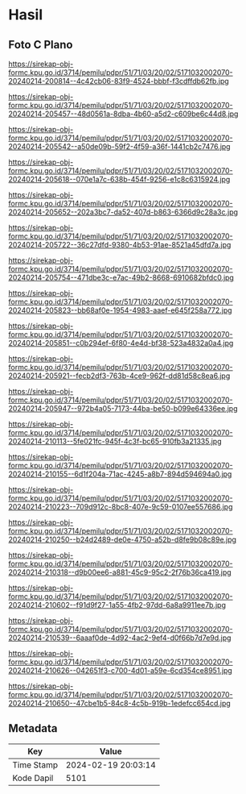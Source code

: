 # Hasil

## Foto C Plano

https://sirekap-obj-formc.kpu.go.id/3714/pemilu/pdpr/51/71/03/20/02/5171032002070-20240214-200814--4c42cb06-83f9-4524-bbbf-f3cdffdb62fb.jpg

https://sirekap-obj-formc.kpu.go.id/3714/pemilu/pdpr/51/71/03/20/02/5171032002070-20240214-205457--48d0561a-8dba-4b60-a5d2-c609be6c44d8.jpg

https://sirekap-obj-formc.kpu.go.id/3714/pemilu/pdpr/51/71/03/20/02/5171032002070-20240214-205542--a50de09b-59f2-4f59-a36f-1441cb2c7476.jpg

https://sirekap-obj-formc.kpu.go.id/3714/pemilu/pdpr/51/71/03/20/02/5171032002070-20240214-205618--070e1a7c-638b-454f-9256-e1c8c6315924.jpg

https://sirekap-obj-formc.kpu.go.id/3714/pemilu/pdpr/51/71/03/20/02/5171032002070-20240214-205652--202a3bc7-da52-407d-b863-6366d9c28a3c.jpg

https://sirekap-obj-formc.kpu.go.id/3714/pemilu/pdpr/51/71/03/20/02/5171032002070-20240214-205722--36c27dfd-9380-4b53-91ae-8521a45dfd7a.jpg

https://sirekap-obj-formc.kpu.go.id/3714/pemilu/pdpr/51/71/03/20/02/5171032002070-20240214-205754--471dbe3c-e7ac-49b2-8668-6910682bfdc0.jpg

https://sirekap-obj-formc.kpu.go.id/3714/pemilu/pdpr/51/71/03/20/02/5171032002070-20240214-205823--bb68af0e-1954-4983-aaef-e645f258a772.jpg

https://sirekap-obj-formc.kpu.go.id/3714/pemilu/pdpr/51/71/03/20/02/5171032002070-20240214-205851--c0b294ef-6f80-4e4d-bf38-523a4832a0a4.jpg

https://sirekap-obj-formc.kpu.go.id/3714/pemilu/pdpr/51/71/03/20/02/5171032002070-20240214-205921--fecb2df3-763b-4ce9-962f-dd81d58c8ea6.jpg

https://sirekap-obj-formc.kpu.go.id/3714/pemilu/pdpr/51/71/03/20/02/5171032002070-20240214-205947--972b4a05-7173-44ba-be50-b099e64336ee.jpg

https://sirekap-obj-formc.kpu.go.id/3714/pemilu/pdpr/51/71/03/20/02/5171032002070-20240214-210113--5fe021fc-945f-4c3f-bc65-910fb3a21335.jpg

https://sirekap-obj-formc.kpu.go.id/3714/pemilu/pdpr/51/71/03/20/02/5171032002070-20240214-210155--6d1f204a-71ac-4245-a8b7-894d594694a0.jpg

https://sirekap-obj-formc.kpu.go.id/3714/pemilu/pdpr/51/71/03/20/02/5171032002070-20240214-210223--709d912c-8bc8-407e-9c59-0107ee557686.jpg

https://sirekap-obj-formc.kpu.go.id/3714/pemilu/pdpr/51/71/03/20/02/5171032002070-20240214-210250--b24d2489-de0e-4750-a52b-d8fe9b08c89e.jpg

https://sirekap-obj-formc.kpu.go.id/3714/pemilu/pdpr/51/71/03/20/02/5171032002070-20240214-210318--d9b00ee6-a881-45c9-95c2-2f76b36ca419.jpg

https://sirekap-obj-formc.kpu.go.id/3714/pemilu/pdpr/51/71/03/20/02/5171032002070-20240214-210602--f91d9f27-1a55-4fb2-97dd-6a8a9911ee7b.jpg

https://sirekap-obj-formc.kpu.go.id/3714/pemilu/pdpr/51/71/03/20/02/5171032002070-20240214-210539--6aaaf0de-4d92-4ac2-9ef4-d0f66b7d7e9d.jpg

https://sirekap-obj-formc.kpu.go.id/3714/pemilu/pdpr/51/71/03/20/02/5171032002070-20240214-210626--042651f3-c700-4d01-a59e-6cd354ce8951.jpg

https://sirekap-obj-formc.kpu.go.id/3714/pemilu/pdpr/51/71/03/20/02/5171032002070-20240214-210650--47cbe1b5-84c8-4c5b-919b-1edefcc654cd.jpg


## Metadata

| Key        | Value               |
| ---------- | ------------------- |
| Time Stamp | 2024-02-19 20:03:14 |
| Kode Dapil | 5101                |



